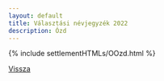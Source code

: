 ```yaml
---
layout: default
title: Választási névjegyzék 2022
description: Ózd
---
```


{% include settlementHTMLs/OOzd.html %}

[Vissza](./)